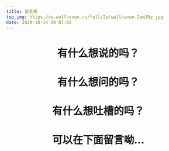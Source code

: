 ```yaml
---
title: 留言板
top_img: https://w.wallhaven.cc/full/2e/wallhaven-2em38y.jpg
date: 2020-10-14 20:07:02
---
```


<center><h1>有什么想说的吗？</h1></center>
<center><h1>有什么想问的吗？</h1></center>
<center><h1>有什么想吐槽的吗？</h1></center>
<center><h1>可以在下面留言呦...</h1></center>

